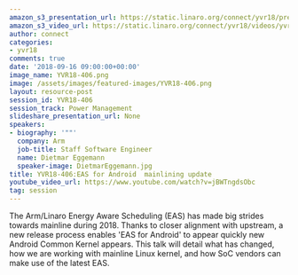 ```yaml
---
amazon_s3_presentation_url: https://static.linaro.org/connect/yvr18/presentations/yvr18-406.pdf
amazon_s3_video_url: https://static.linaro.org/connect/yvr18/videos/yvr18-406.mp4
author: connect
categories:
- yvr18
comments: true
date: '2018-09-16 09:00:00+00:00'
image_name: YVR18-406.png
image: /assets/images/featured-images/YVR18-406.png
layout: resource-post
session_id: YVR18-406
session_track: Power Management
slideshare_presentation_url: None
speakers:
- biography: '""'
  company: Arm
  job-title: Staff Software Engineer
  name: Dietmar Eggemann
  speaker-image: DietmarEggemann.jpg
title: YVR18-406:EAS for Android  mainlining update
youtube_video_url: https://www.youtube.com/watch?v=jBWTngdsObc
tag: session
---
```


The Arm/Linaro Energy Aware Scheduling (EAS) has made big strides towards mainline during 2018.
Thanks to closer alignment with upstream, a new release process enables 'EAS for Android' to appear quickly new Android Common Kernel appears.
This talk will detail what has changed, how we are working with mainline Linux kernel, and how SoC vendors can make use of the latest EAS.